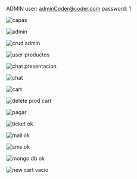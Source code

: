 <!--            
        si el tipo de usuario es Premium agregar opcion crear un producto / copiarlo de admin con el campo del que lo creo

        el usuario solo puede eliminar los productos que creo, el admin sigue igual

        enviar mail usando utils
 -->


ADMIN
user: adminCoder@coder.com 
password: 1

![capas](src/public/prints/1capas.png)

![admin](src/public/prints/2admin.png)

![crud admin](src/public/prints/3crud%20admin.png)

![user productos](src/public/prints/4usuarioAddToCard.png)

![chat presentacion](src/public/prints/5chat%20inicio.png)

![chat](src/public/prints/6chat%20ok!.png)

![cart](src/public/prints/7my%20cart!.png)

![delete prod cart](src/public/prints/8my%20cart%20delete%20products.png)

![pagar](src/public/prints/9pagar.png)

![ticket ok](src/public/prints/10ticket%20ok.png)

![mail ok](src/public/prints/11mail%20de%20compra.png)

![sms ok](src/public/prints/12sms%20ticket%20ok.jpeg)

![mongo db ok](src/public/prints/13mongo%20ticket.png)

![new cart vacio](src/public/prints/14nuevo%20cart%20luego%20de%20ticket%20ok.png)
